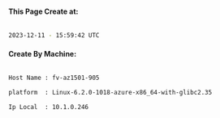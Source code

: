 
   
#### This Page Create at:

```bash

2023-12-11 - 15:59:42 UTC

```

#### Create By Machine:

```bash

Host Name : fv-az1501-905

platform  : Linux-6.2.0-1018-azure-x86_64-with-glibc2.35

Ip Local  : 10.1.0.246

```

